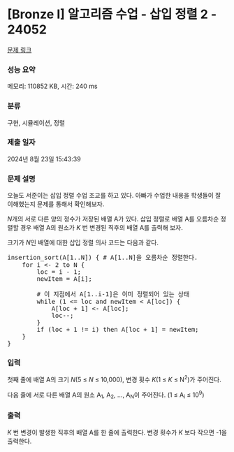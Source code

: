 # [Bronze I] 알고리즘 수업 - 삽입 정렬 2 - 24052 

[문제 링크](https://www.acmicpc.net/problem/24052) 

### 성능 요약

메모리: 110852 KB, 시간: 240 ms

### 분류

구현, 시뮬레이션, 정렬

### 제출 일자

2024년 8월 23일 15:43:39

### 문제 설명

<p>오늘도 서준이는 삽입 정렬 수업 조교를 하고 있다. 아빠가 수업한 내용을 학생들이 잘 이해했는지 문제를 통해서 확인해보자.</p>

<p><em>N</em>개의 서로 다른 양의 정수가 저장된 배열 A가 있다. 삽입 정렬로 배열 A를 오름차순 정렬할 경우 배열 A의 원소가 <em>K </em>번 변경된 직후의 배열 A를 출력해 보자.</p>

<p>크기가 <em>N</em>인 배열에 대한 삽입 정렬 의사 코드는 다음과 같다.</p>

<pre>insertion_sort(A[1..N]) { # A[1..N]을 오름차순 정렬한다.
    for i <- 2 to N {
        loc = i - 1;
        newItem = A[i];

        # 이 지점에서 A[1..i-1]은 이미 정렬되어 있는 상태
        while (1 <= loc and newItem < A[loc]) {
            A[loc + 1] <- A[loc];
            loc--;
        }
        if (loc + 1 != i) then A[loc + 1] = newItem;
    }
}</pre>

### 입력 

 <p>첫째 줄에 배열 A의 크기 <em>N</em>(5 ≤ <em>N</em> ≤ 10,000), 변경 횟수 <em>K</em>(1 ≤ <em>K</em> ≤ N<sup>2</sup>)가 주어진다.</p>

<p>다음 줄에 서로 다른 배열 A의 원소 A<sub>1</sub>, A<sub>2</sub>, ..., A<sub>N</sub>이 주어진다. (1 ≤ A<sub>i</sub> ≤ 10<sup>9</sup>)</p>

### 출력 

 <p><em>K </em>번 변경이 발생한 직후의 배열 A를 한 줄에 출력한다. 변경 횟수가 <em>K </em>보다 작으면 -1을 출력한다.</p>

